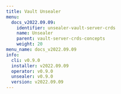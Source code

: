 ```yaml
---
title: Vault Unsealer
menu:
  docs_v2022.09.09:
    identifier: unsealer-vault-server-crds
    name: Unsealer
    parent: vault-server-crds-concepts
    weight: 20
menu_name: docs_v2022.09.09
info:
  cli: v0.9.0
  installer: v2022.09.09
  operator: v0.9.0
  unsealer: v0.9.0
  version: v2022.09.09
---
```


